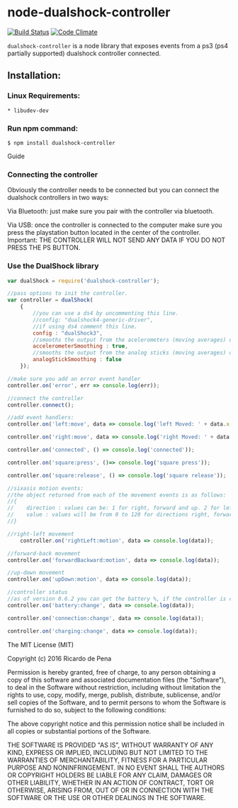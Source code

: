 node-dualshock-controller
=========================
[![Build Status](https://travis-ci.org/rdepena/node-dualshock-controller.png?branch=master)](https://travis-ci.org/rdepena/node-dualshock-controller) [![Code Climate](https://codeclimate.com/github/rdepena/node-dualshock-controller.png)](https://codeclimate.com/github/rdepena/node-dualshock-controller)

`dualshock-controller` is a node library that exposes events from a ps3 (ps4 partially supported) dualshock controller connected.

## Installation:

### Linux Requirements:

    * libudev-dev

### Run npm command: ###

    $ npm install dualshock-controller



Guide

### Connecting the controller

Obviously the controller needs to be connected but you can connect the dualshock controllers in two ways:

Via Bluetooth: just make sure you pair with the controller via bluetooth.

Via USB: once the controller is connected to the computer make sure you press the playstation button located in the center of the controller. Important: THE CONTROLLER WILL NOT SEND ANY DATA IF YOU DO NOT PRESS THE PS BUTTON.


### Use the DualShock library

~~~~ js
var dualShock = require('dualshock-controller');

//pass options to init the controller.
var controller = dualShock(
    {
        //you can use a ds4 by uncommenting this line.
        //config: "dualshock4-generic-driver",
        //if using ds4 comment this line.
        config : "dualShock3",
        //smooths the output from the acelerometers (moving averages) defaults to true
        accelerometerSmoothing : true,
        //smooths the output from the analog sticks (moving averages) defaults to false
        analogStickSmoothing : false
    });

//make sure you add an error event handler
controller.on('error', err => console.log(err));

//connect the controller
controller.connect();

//add event handlers:
controller.on('left:move', data => console.log('left Moved: ' + data.x + ' | ' + data.y));

controller.on('right:move', data => console.log('right Moved: ' + data.x + ' | ' + data.y));

controller.on('connected', () => console.log('connected'));

controller.on('square:press', ()=> console.log('square press'));

controller.on('square:release', () => console.log('square release'));

//sixasis motion events:
//the object returned from each of the movement events is as follows:
//{
//    direction : values can be: 1 for right, forward and up. 2 for left, backwards and down.
//    value : values will be from 0 to 120 for directions right, forward and up and from 0 to -120 for left, backwards and down.
//}

//right-left movement
    controller.on('rightLeft:motion', data => console.log(data));

//forward-back movement
controller.on('forwardBackward:motion', data => console.log(data));

//up-down movement
controller.on('upDown:motion', data => console.log(data));

//controller status
//as of version 0.6.2 you can get the battery %, if the controller is connected and if the controller is charging
controller.on('battery:change', data => console.log(data));

controller.on('connection:change', data => console.log(data));

controller.on('charging:change', data => console.log(data));

~~~~

The MIT License (MIT)

Copyright (c) 2016 Ricardo de Pena

Permission is hereby granted, free of charge, to any person obtaining a copy of
this software and associated documentation files (the "Software"), to deal in
the Software without restriction, including without limitation the rights to
use, copy, modify, merge, publish, distribute, sublicense, and/or sell copies of
the Software, and to permit persons to whom the Software is furnished to do so,
subject to the following conditions:

The above copyright notice and this permission notice shall be included in all
copies or substantial portions of the Software.

THE SOFTWARE IS PROVIDED "AS IS", WITHOUT WARRANTY OF ANY KIND, EXPRESS OR
IMPLIED, INCLUDING BUT NOT LIMITED TO THE WARRANTIES OF MERCHANTABILITY, FITNESS
FOR A PARTICULAR PURPOSE AND NONINFRINGEMENT. IN NO EVENT SHALL THE AUTHORS OR
COPYRIGHT HOLDERS BE LIABLE FOR ANY CLAIM, DAMAGES OR OTHER LIABILITY, WHETHER
IN AN ACTION OF CONTRACT, TORT OR OTHERWISE, ARISING FROM, OUT OF OR IN
CONNECTION WITH THE SOFTWARE OR THE USE OR OTHER DEALINGS IN THE SOFTWARE.
